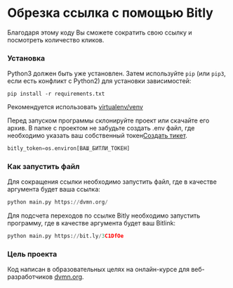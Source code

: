 # Обрезка ссылка с помощью Bitly

Благодаря этому коду Вы сможете сократить свою ссылку и посмотреть количество кликов.

### Установка

Python3 должен быть уже установлен.
Затем используйте `pip` (или `pip3`, если есть конфликт с Python2) для установки зависимостей:
```
pip install -r requirements.txt
```
Рекомендуется использовать [virtualenv/venv](https://docs.python.org/3/library/venv.html)

Перед запуском программы склонируйте проект или скачайте его архив. В папке с проектом не забудьте создать .env файл, где необходимо указать ваш собственный токен[Создать тикет]((https://app.bitly.com/settings/api/)).
```py
bitly_token=os.environ[ВАШ_БИТЛИ_ТОКЕН]
``` 

### Как запустить файл

Для сокращения ссылки необходимо запустить файл, где в качестве аргумента будет ваша ссылка:
```py
python main.py https://dvmn.org/
```
Для подсчета переходов по ссылке Bitly необходимо запустить программу, где в качестве аргумента будет ваш Bitlink:
```py
python main.py https://bit.ly/3C1DfOe
```

### Цель проекта

Код написан в образовательных целях на онлайн-курсе для веб-разработчиков [dvmn.org](https://dvmn.org/).
